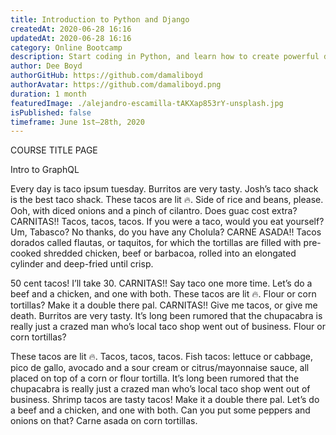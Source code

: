 ```yaml
---
title: Introduction to Python and Django
createdAt: 2020-06-28 16:16
updatedAt: 2020-06-28 16:16
category: Online Bootcamp
description: Start coding in Python, and learn how to create powerful data-based web applications using Django, “The web framework for perfectionists with deadlines.”
author: Dee Boyd
authorGitHub: https://github.com/damaliboyd
authorAvatar: https://github.com/damaliboyd.png
duration: 1 month
featuredImage: ./alejandro-escamilla-tAKXap853rY-unsplash.jpg
isPublished: false
timeframe: June 1st–28th, 2020
---
```


COURSE TITLE PAGE

Intro to GraphQL

Every day is taco ipsum tuesday. Burritos are very tasty. Josh’s taco shack is the best taco shack. These tacos are lit 🔥. Side of rice and beans, please. Ooh, with diced onions and a pinch of cilantro. Does guac cost extra? CARNITAS!! Tacos, tacos, tacos. If you were a taco, would you eat yourself? Um, Tabasco? No thanks, do you have any Cholula? CARNE ASADA!! Tacos dorados called flautas, or taquitos, for which the tortillas are filled with pre-cooked shredded chicken, beef or barbacoa, rolled into an elongated cylinder and deep-fried until crisp.

50 cent tacos! I’ll take 30. CARNITAS!! Say taco one more time. Let’s do a beef and a chicken, and one with both. These tacos are lit 🔥. Flour or corn tortillas? Make it a double there pal. CARNITAS!! Give me tacos, or give me death. Burritos are very tasty. It’s long been rumored that the chupacabra is really just a crazed man who’s local taco shop went out of business. Flour or corn tortillas?

These tacos are lit 🔥. Tacos, tacos, tacos. Fish tacos: lettuce or cabbage, pico de gallo, avocado and a sour cream or citrus/mayonnaise sauce, all placed on top of a corn or flour tortilla. It’s long been rumored that the chupacabra is really just a crazed man who’s local taco shop went out of business. Shrimp tacos are tasty tacos! Make it a double there pal. Let’s do a beef and a chicken, and one with both. Can you put some peppers and onions on that? Carne asada on corn tortillas.
